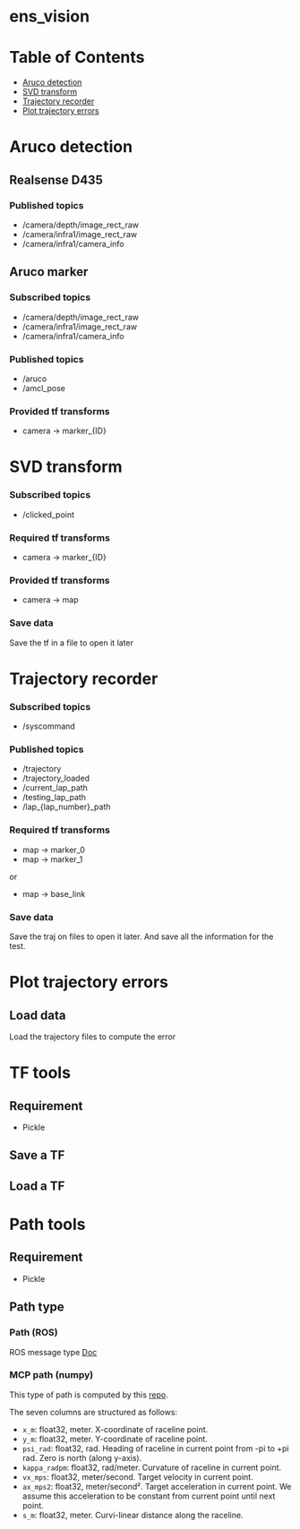 # ens_vision

# Table of Contents
   * [Aruco detection](#aruco-detection)
   * [SVD transform](#svd-transform)
   * [Trajectory recorder](#trajectory-recorder)
   * [Plot trajectory errors](#plot-trajectory-errors)
   
   
# Aruco detection

## Realsense D435

### Published topics

* /camera/depth/image_rect_raw
* /camera/infra1/image_rect_raw
* /camera/infra1/camera_info


## Aruco marker

### Subscribed topics

* /camera/depth/image_rect_raw
* /camera/infra1/image_rect_raw
* /camera/infra1/camera_info

### Published topics

* /aruco
* /amcl_pose

### Provided tf transforms

* camera -> marker_{ID}

# SVD transform

### Subscribed topics

* /clicked_point

### Required tf transforms

* camera -> marker_{ID}

### Provided tf transforms

* camera -> map

### Save data

Save the tf in a file to open it later

# Trajectory recorder

### Subscribed topics

* /syscommand

### Published topics

* /trajectory
* /trajectory_loaded
* /current_lap_path
* /testing_lap_path
* /lap_{lap_number}_path

### Required tf transforms

* map -> marker_0
* map -> marker_1

or

* map -> base_link

### Save data

Save the traj on files to open it later. And save all the information for the test.

# Plot trajectory errors

## Load data

Load the trajectory files to compute the error

# TF tools

## Requirement

* Pickle

## Save a TF

## Load a TF

# Path tools

## Requirement

* Pickle

## Path type

### Path (ROS)

ROS message type [Doc](http://docs.ros.org/en/lunar/api/nav_msgs/html/msg/Path.html)

### MCP path (numpy)

This type of path is computed by this [repo](https://github.com/TUMFTM/global_racetrajectory_optimization).

The seven columns are structured as follows:

* `x_m`: float32, meter. X-coordinate of raceline point.
* `y_m`: float32, meter. Y-coordinate of raceline point.
* `psi_rad`: float32, rad. Heading of raceline in current point from -pi to +pi rad. Zero is north (along y-axis).
* `kappa_radpm`: float32, rad/meter. Curvature of raceline in current point.
* `vx_mps`: float32, meter/second. Target velocity in current point.
* `ax_mps2`: float32, meter/second². Target acceleration in current point. We assume this acceleration to be constant
  from current point until next point.
* `s_m`: float32, meter. Curvi-linear distance along the raceline.


